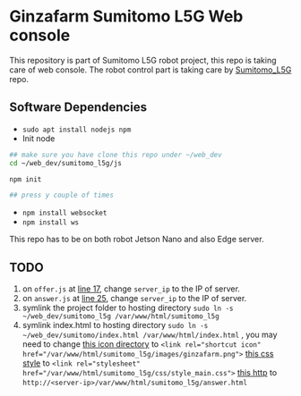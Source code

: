 # Ginzafarm Sumitomo L5G Web console

This repository is part of Sumitomo L5G robot project, this repo is taking care of web console. The robot control part is taking care by [Sumitomo_L5G](https://github.com/attraclab/Sumitomo_L5G) repo.

## Software Dependencies

- `sudo apt install nodejs npm`
- Init node
```sh
## make sure you have clone this repo under ~/web_dev
cd ~/web_dev/sumitomo_l5g/js

npm init

## press y couple of times

```
- `npm install websocket`
- `npm install ws`

This repo has to be on both robot Jetson Nano and also Edge server.

## TODO

1. on `offer.js` at [line 17](https://github.com/attraclab/sumitomo_l5g_web_console/blob/e0a33142d276808ce6a0a4e65c25c318c344120a/js/offer.js#L17), change `server_ip` to the IP of server.
2. on `answer.js` at [line 25](https://github.com/attraclab/sumitomo_l5g_web_console/blob/e0a33142d276808ce6a0a4e65c25c318c344120a/js/answer.js#L25), change `server_ip` to the IP of server.
3. symlink the project folder to hosting directory `sudo ln -s ~/web_dev/sumitomo_l5g /var/www/html/sumitomo_l5g`
4. symlink index.html to hosting directory `sudo ln -s ~/web_dev/sumitomo/index.html /var/www/html/index.html` , you may need to change 
    [this icon directory](https://github.com/attraclab/sumitomo_l5g_web_console/blob/e0a33142d276808ce6a0a4e65c25c318c344120a/index.html#L7) to `<link rel="shortcut icon" href="/var/www/html/sumitomo_l5g/images/ginzafarm.png">`
    [this css style](https://github.com/attraclab/sumitomo_l5g_web_console/blob/e0a33142d276808ce6a0a4e65c25c318c344120a/index.html#L9) to `<link rel="stylesheet" href="/var/www/html/sumitomo_l5g/css/style_main.css">`
    [this http](https://github.com/attraclab/sumitomo_l5g_web_console/blob/e0a33142d276808ce6a0a4e65c25c318c344120a/index.html#L27) to `http://<server-ip>/var/www/html/sumitomo_l5g/answer.html`